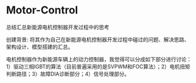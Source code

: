 # Motor-Control
总结汇总新能源电机控制器开发过程中的思考

创建背景:
将其作为自己在新能源电机控制器开发过程中碰过的问题、解决思路、架构设计、模型搭建的汇总。

电机控制器作为新能源车辆上的动力控制器，我觉得可以分成如下部分进行讨论：1）驱动三相IGBT的算法（目前普遍采用的是SVPWM和FOC算法）；2）电机扭矩判断路径；3）故障DIA诊断部分；4）信号处理部分。
